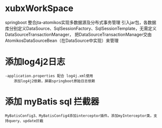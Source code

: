 # xubxWorkSpace
springboot 整合jta-atomikos实现多数据源及分布式事务管理
引入jar包，各数据库分别定义DataSource、SqlSessionFactory、SqlSessionTemplate，无需定义DataSourceTransactionManager，
把DataSourceTransactionManager交由AtomikosDataSourceBean（在DataSource中实现）来管理

# 添加log4j2日志
    -application.properties 配合 log4j.xml使用
        添加log4j2依赖，屏蔽springboot原始日志依赖
        
# 添加 myBatis sql 拦截器
    MyBatisConfig3、MyBatisConfig4添加interceptor插件。添加myInterceptor类，支持query、update拦截
    
